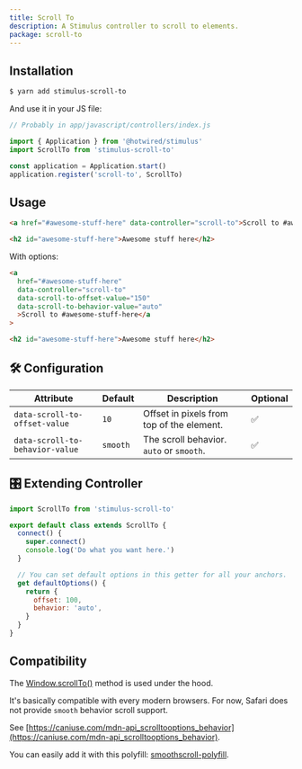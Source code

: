 ```yaml
---
title: Scroll To
description: A Stimulus controller to scroll to elements.
package: scroll-to
---
```


## Installation

```bash
$ yarn add stimulus-scroll-to
```

And use it in your JS file:

```js
// Probably in app/javascript/controllers/index.js

import { Application } from '@hotwired/stimulus'
import ScrollTo from 'stimulus-scroll-to'

const application = Application.start()
application.register('scroll-to', ScrollTo)
```

<DocsDemoLink package-name="scroll-to"></DocsDemoLink>

## Usage

```html
<a href="#awesome-stuff-here" data-controller="scroll-to">Scroll to #awesome-stuff-here</a>

<h2 id="awesome-stuff-here">Awesome stuff here</h2>
```

With options:

```html
<a
  href="#awesome-stuff-here"
  data-controller="scroll-to"
  data-scroll-to-offset-value="150"
  data-scroll-to-behavior-value="auto"
  >Scroll to #awesome-stuff-here</a
>

<h2 id="awesome-stuff-here">Awesome stuff here</h2>
```

## 🛠 Configuration

| Attribute                       | Default  | Description                               | Optional |
| ------------------------------- | -------- | ----------------------------------------- | -------- |
| `data-scroll-to-offset-value`   | `10`     | Offset in pixels from top of the element. | ✅       |
| `data-scroll-to-behavior-value` | `smooth` | The scroll behavior. `auto` or `smooth`.  | ✅       |

## 🎛 Extending Controller

<DocsExtendingController>

```js
import ScrollTo from 'stimulus-scroll-to'

export default class extends ScrollTo {
  connect() {
    super.connect()
    console.log('Do what you want here.')
  }

  // You can set default options in this getter for all your anchors.
  get defaultOptions() {
    return {
      offset: 100,
      behavior: 'auto',
    }
  }
}
```

</DocsExtendingController>

## Compatibility

The [Window.scrollTo()](https://developer.mozilla.org/en-US/docs/Web/API/Window/scrollTo) method is used under the hood.

It's basically compatible with every modern browsers. For now, Safari does not provide `smooth` behavior scroll support.

See [https://caniuse.com/mdn-api_scrolltooptions_behavior](https://caniuse.com/mdn-api_scrolltooptions_behavior).

You can easily add it with this polyfill: [smoothscroll-polyfill](https://github.com/iamdustan/smoothscroll).
